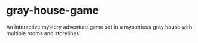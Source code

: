 # gray-house-game
An interactive mystery adventure game set in a mysterious gray house with multiple rooms and storylines
